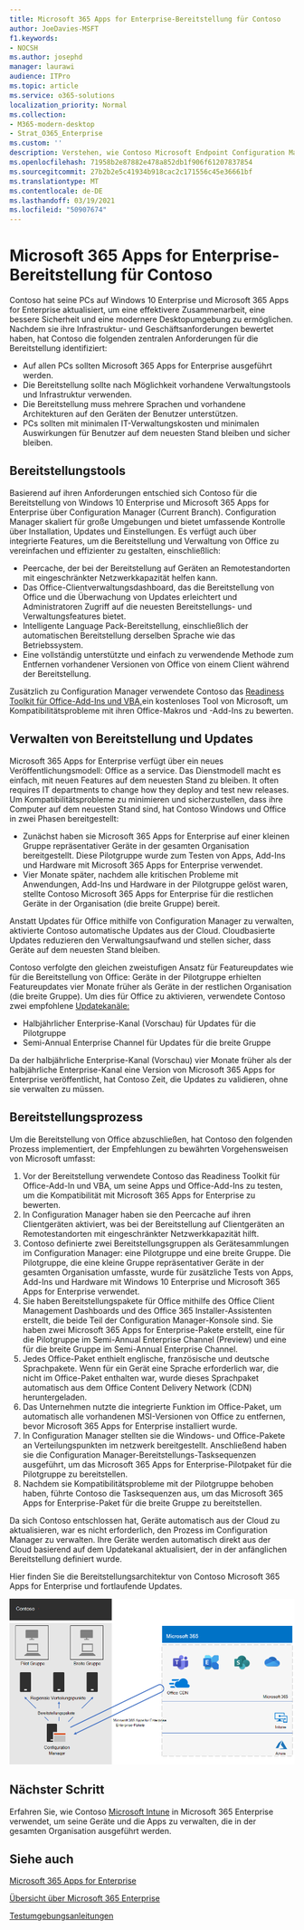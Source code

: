 ```yaml
---
title: Microsoft 365 Apps for Enterprise-Bereitstellung für Contoso
author: JoeDavies-MSFT
f1.keywords:
- NOCSH
ms.author: josephd
manager: laurawi
audience: ITPro
ms.topic: article
ms.service: o365-solutions
localization_priority: Normal
ms.collection:
- M365-modern-desktop
- Strat_O365_Enterprise
ms.custom: ''
description: Verstehen, wie Contoso Microsoft Endpoint Configuration Manager zum Bereitstellen von Microsoft 365 Apps for Enterprise verwendet.
ms.openlocfilehash: 71958b2e87882e478a852db1f906f61207837854
ms.sourcegitcommit: 27b2b2e5c41934b918cac2c171556c45e36661bf
ms.translationtype: MT
ms.contentlocale: de-DE
ms.lasthandoff: 03/19/2021
ms.locfileid: "50907674"
---
```

# <a name="microsoft-365-apps-for-enterprise-deployment-for-contoso"></a>Microsoft 365 Apps for Enterprise-Bereitstellung für Contoso

Contoso hat seine PCs auf Windows 10 Enterprise und Microsoft 365 Apps for Enterprise aktualisiert, um eine effektivere Zusammenarbeit, eine bessere Sicherheit und eine modernere Desktopumgebung zu ermöglichen. Nachdem sie ihre Infrastruktur- und Geschäftsanforderungen bewertet haben, hat Contoso die folgenden zentralen Anforderungen für die Bereitstellung identifiziert:

- Auf allen PCs sollten Microsoft 365 Apps for Enterprise ausgeführt werden.
- Die Bereitstellung sollte nach Möglichkeit vorhandene Verwaltungstools und Infrastruktur verwenden.
- Die Bereitstellung muss mehrere Sprachen und vorhandene Architekturen auf den Geräten der Benutzer unterstützen.
- PCs sollten mit minimalen IT-Verwaltungskosten und minimalen Auswirkungen für Benutzer auf dem neuesten Stand bleiben und sicher bleiben.

## <a name="deployment-tools"></a>Bereitstellungstools

Basierend auf ihren Anforderungen entschied sich Contoso für die Bereitstellung von Windows 10 Enterprise und Microsoft 365 Apps for Enterprise über Configuration Manager (Current Branch). Configuration Manager skaliert für große Umgebungen und bietet umfassende Kontrolle über Installation, Updates und Einstellungen. Es verfügt auch über integrierte Features, um die Bereitstellung und Verwaltung von Office zu vereinfachen und effizienter zu gestalten, einschließlich:

- Peercache, der bei der Bereitstellung auf Geräten an Remotestandorten mit eingeschränkter Netzwerkkapazität helfen kann.
- Das Office-Clientverwaltungsdashboard, das die Bereitstellung von Office und die Überwachung von Updates erleichtert und Administratoren Zugriff auf die neuesten Bereitstellungs- und Verwaltungsfeatures bietet.
- Intelligente Language Pack-Bereitstellung, einschließlich der automatischen Bereitstellung derselben Sprache wie das Betriebssystem.
- Eine vollständig unterstützte und einfach zu verwendende Methode zum Entfernen vorhandener Versionen von Office von einem Client während der Bereitstellung.

Zusätzlich zu Configuration Manager verwendete Contoso das [Readiness Toolkit für Office-Add-Ins und VBA,](/deployoffice/readiness-toolkit-application-compatibility-microsoft-365-apps)ein kostenloses Tool von Microsoft, um Kompatibilitätsprobleme mit ihren Office-Makros und -Add-Ins zu bewerten.

## <a name="managing-deployment-and-updates"></a>Verwalten von Bereitstellung und Updates

Microsoft 365 Apps for Enterprise verfügt über ein neues Veröffentlichungsmodell: Office as a service. Das Dienstmodell macht es einfach, mit neuen Features auf dem neuesten Stand zu bleiben. It often requires IT departments to change how they deploy and test new releases. Um Kompatibilitätsprobleme zu minimieren und sicherzustellen, dass ihre Computer auf dem neuesten Stand sind, hat Contoso Windows und Office in zwei Phasen bereitgestellt:

- Zunächst haben sie Microsoft 365 Apps for Enterprise auf einer kleinen Gruppe repräsentativer Geräte in der gesamten Organisation bereitgestellt. Diese Pilotgruppe wurde zum Testen von Apps, Add-Ins und Hardware mit Microsoft 365 Apps for Enterprise verwendet.
- Vier Monate später, nachdem alle kritischen Probleme mit Anwendungen, Add-Ins und Hardware in der Pilotgruppe gelöst waren, stellte Contoso Microsoft 365 Apps for Enterprise für die restlichen Geräte in der Organisation (die breite Gruppe) bereit.

Anstatt Updates für Office mithilfe von Configuration Manager zu verwalten, aktivierte Contoso automatische Updates aus der Cloud. Cloudbasierte Updates reduzieren den Verwaltungsaufwand und stellen sicher, dass Geräte auf dem neuesten Stand bleiben.

Contoso verfolgte den gleichen zweistufigen Ansatz für Featureupdates wie für die Bereitstellung von Office: Geräte in der Pilotgruppe erhielten Featureupdates vier Monate früher als Geräte in der restlichen Organisation (die breite Gruppe). Um dies für Office zu aktivieren, verwendete Contoso zwei empfohlene [Updatekanäle:](/DeployOffice/overview-update-channels)

- Halbjährlicher Enterprise-Kanal (Vorschau) für Updates für die Pilotgruppe
- Semi-Annual Enterprise Channel für Updates für die breite Gruppe

Da der halbjährliche Enterprise-Kanal (Vorschau) vier Monate früher als der halbjährliche Enterprise-Kanal eine Version von Microsoft 365 Apps for Enterprise veröffentlicht, hat Contoso Zeit, die Updates zu validieren, ohne sie verwalten zu müssen.

## <a name="deployment-process"></a>Bereitstellungsprozess

Um die Bereitstellung von Office abzuschließen, hat Contoso den folgenden Prozess implementiert, der Empfehlungen zu bewährten Vorgehensweisen von Microsoft umfasst:

1. Vor der Bereitstellung verwendete Contoso das Readiness Toolkit für Office-Add-In und VBA, um seine Apps und Office-Add-Ins zu testen, um die Kompatibilität mit Microsoft 365 Apps for Enterprise zu bewerten.
1. In Configuration Manager haben sie den Peercache auf ihren Clientgeräten aktiviert, was bei der Bereitstellung auf Clientgeräten an Remotestandorten mit eingeschränkter Netzwerkkapazität hilft. 
1. Contoso definierte zwei Bereitstellungsgruppen als Gerätesammlungen im Configuration Manager: eine Pilotgruppe und eine breite Gruppe. Die Pilotgruppe, die eine kleine Gruppe repräsentativer Geräte in der gesamten Organisation umfasste, wurde für zusätzliche Tests von Apps, Add-Ins und Hardware mit Windows 10 Enterprise und Microsoft 365 Apps for Enterprise verwendet.
1. Sie haben Bereitstellungspakete für Office mithilfe des Office Client Management Dashboards und des Office 365 Installer-Assistenten erstellt, die beide Teil der Configuration Manager-Konsole sind. Sie haben zwei Microsoft 365 Apps for Enterprise-Pakete erstellt, eine für die Pilotgruppe im Semi-Annual Enterprise Channel (Preview) und eine für die breite Gruppe im Semi-Annual Enterprise Channel.
2. Jedes Office-Paket enthielt englische, französische und deutsche Sprachpakete. Wenn für ein Gerät eine Sprache erforderlich war, die nicht im Office-Paket enthalten war, wurde dieses Sprachpaket automatisch aus dem Office Content Delivery Network (CDN) heruntergeladen.
3. Das Unternehmen nutzte die integrierte Funktion im Office-Paket, um automatisch alle vorhandenen MSI-Versionen von Office zu entfernen, bevor Microsoft 365 Apps for Enterprise installiert wurde.
4. In Configuration Manager stellten sie die Windows- und Office-Pakete an Verteilungspunkten im netzwerk bereitgestellt. Anschließend haben sie die Configuration Manager-Bereitstellungs-Tasksequenzen ausgeführt, um das Microsoft 365 Apps for Enterprise-Pilotpaket für die Pilotgruppe zu bereitstellen.
5. Nachdem sie Kompatibilitätsprobleme mit der Pilotgruppe behoben haben, führte Contoso die Tasksequenzen aus, um das Microsoft 365 Apps for Enterprise-Paket für die breite Gruppe zu bereitstellen.

Da sich Contoso entschlossen hat, Geräte automatisch aus der Cloud zu aktualisieren, war es nicht erforderlich, den Prozess im Configuration Manager zu verwalten. Ihre Geräte werden automatisch direkt aus der Cloud basierend auf dem Updatekanal aktualisiert, der in der anfänglichen Bereitstellung definiert wurde.

Hier finden Sie die Bereitstellungsarchitektur von Contoso Microsoft 365 Apps for Enterprise und fortlaufende Updates.

![Die Contoso-Bereitstellungsinfrastruktur für Microsoft 365 Apps for Enterprise](../media/contoso-o365pp/contoso-o365pp-fig1.png)
 
## <a name="next-step"></a>Nächster Schritt

Erfahren Sie, wie Contoso [Microsoft Intune](contoso-mdm.md) in Microsoft 365 Enterprise verwendet, um seine Geräte und die Apps zu verwalten, die in der gesamten Organisation ausgeführt werden.

## <a name="see-also"></a>Siehe auch

[Microsoft 365 Apps for Enterprise](/deployoffice/deployment-guide-microsoft-365-apps)

[Übersicht über Microsoft 365 Enterprise](microsoft-365-overview.md)

[Testumgebungsanleitungen](m365-enterprise-test-lab-guides.md)